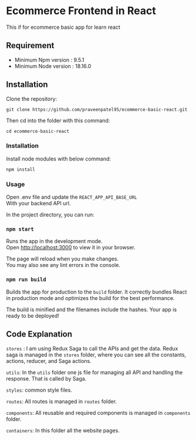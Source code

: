 # Ecommerce Frontend in React
This if for ecommerce basic app for learn react

## Requirement
- Minimum Npm version : 9.5.1
- Minimum Node version : 18.16.0

## Installation

Clone the repository:

```
git clone https://github.com/praveenpatel95/ecommerce-basic-react.git
```

Then cd into the folder with this command:
```
cd ecommerce-basic-react
```

### Installation
Install node modules with below command:
```
npm install
```


### Usage
Open .env file and update the `REACT_APP_API_BASE_URL`
<br> With your backend API url.

In the project directory, you can run:

### `npm start`

Runs the app in the development mode.\
Open [http://localhost:3000](http://localhost:3000) to view it in your browser.

The page will reload when you make changes.\
You may also see any lint errors in the console.

### `npm run build`

Builds the app for production to the `build` folder.
It correctly bundles React in production mode and optimizes the build for the best performance.

The build is minified and the filenames include the hashes.
Your app is ready to be deployed!

## Code Explanation
`stores` : I am using Redux Saga to call the APIs and get the data.
Redux saga is managed in the `stores` folder, where you can see all the constants, actions, reducer, and Saga actions.

`utils`: In the `utils` folder one js file for managing all API  and handling the response. That is called by Saga.

`styles`: common style files.

`routes`: All routes is managed in `routes` folder.

`components`: All reusable and required components is managed in `components` folder.

`containers`: In this folder all the website pages.


